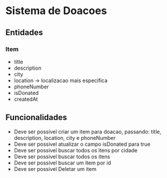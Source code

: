# Sistema de Doacoes

## Entidades

### Item

-  title
-  description
-  city
-  location -> localizacao mais especifica
-  phoneNumber
-  isDonated
-  createdAt

## Funcionalidades

-  Deve ser possível criar um item para doacao, passando: title, description, location, city e phoneNumber
-  Deve ser possível atualizar o campo isDonated para true
-  Deve ser possível buscar todos os itens por cidade
-  Deve ser possível buscar todos os itens
-  Deve ser possível buscar um item por id
-  Deve ser possível Deletar um item
